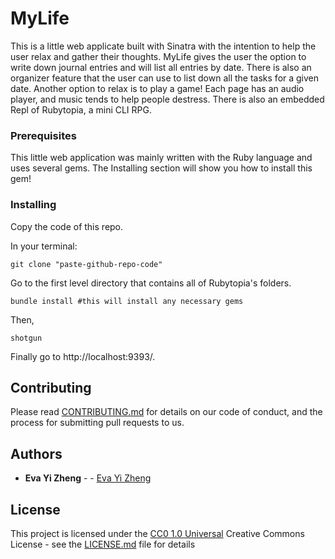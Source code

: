 # MyLife

This is a little web applicate built with Sinatra with the intention to help the user relax and gather their thoughts. MyLife gives the user the option to write down journal entries and will list all entries by date. There is also an organizer feature that the user can use to list down all the tasks for a given date. Another option to relax is to play a game! Each page has an audio player, and music tends to help people destress. There is also an embedded Repl of Rubytopia, a mini CLI RPG. 


### Prerequisites

This little web application was mainly written with the Ruby language and uses several gems. The Installing section will show you how to install this gem! 

### Installing
    
Copy the code of this repo.

In your terminal:

    git clone "paste-github-repo-code"

Go to the first level directory that contains all of Rubytopia's folders. 

    bundle install #this will install any necessary gems

Then,

    shotgun

Finally go to http://localhost:9393/.

## Contributing

Please read [CONTRIBUTING.md](CONTRIBUTING.md) for details on our code
of conduct, and the process for submitting pull requests to us.


## Authors
 - **Eva Yi Zheng** -  -
    [Eva Yi Zheng](https://github.com/yizheng1709)

## License

This project is licensed under the [CC0 1.0 Universal](LICENSE.md)
Creative Commons License - see the [LICENSE.md](LICENSE.md) file for details
